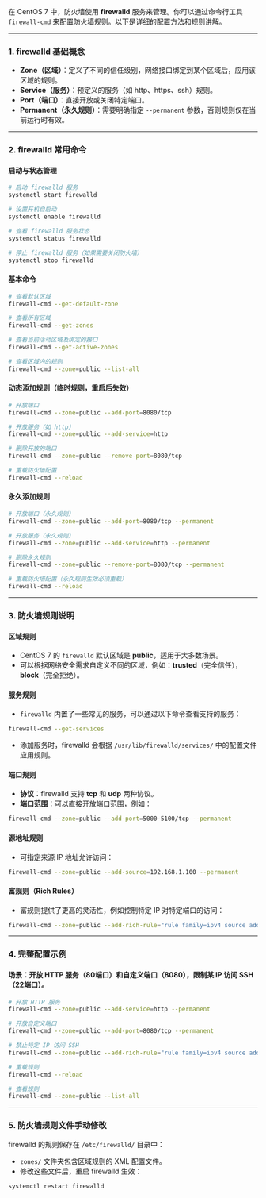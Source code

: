 在 CentOS 7 中，防火墙使用 **firewalld** 服务来管理。你可以通过命令行工具 `firewall-cmd` 来配置防火墙规则。以下是详细的配置方法和规则讲解。

---

### **1. firewalld 基础概念**
- **Zone（区域）**：定义了不同的信任级别，网络接口绑定到某个区域后，应用该区域的规则。
- **Service（服务）**：预定义的服务（如 http、https、ssh）规则。
- **Port（端口）**：直接开放或关闭特定端口。
- **Permanent（永久规则）**：需要明确指定 `--permanent` 参数，否则规则仅在当前运行时有效。

---

### **2. firewalld 常用命令**
#### **启动与状态管理**
```bash
# 启动 firewalld 服务
systemctl start firewalld

# 设置开机自启动
systemctl enable firewalld

# 查看 firewalld 服务状态
systemctl status firewalld

# 停止 firewalld 服务（如果需要关闭防火墙）
systemctl stop firewalld
```

#### **基本命令**
```bash
# 查看默认区域
firewall-cmd --get-default-zone

# 查看所有区域
firewall-cmd --get-zones

# 查看当前活动区域及绑定的接口
firewall-cmd --get-active-zones

# 查看区域内的规则
firewall-cmd --zone=public --list-all
```

#### **动态添加规则（临时规则，重启后失效）**
```bash
# 开放端口
firewall-cmd --zone=public --add-port=8080/tcp

# 开放服务（如 http）
firewall-cmd --zone=public --add-service=http

# 删除开放的端口
firewall-cmd --zone=public --remove-port=8080/tcp

# 重载防火墙配置
firewall-cmd --reload
```

#### **永久添加规则**
```bash
# 开放端口（永久规则）
firewall-cmd --zone=public --add-port=8080/tcp --permanent

# 开放服务（永久规则）
firewall-cmd --zone=public --add-service=http --permanent

# 删除永久规则
firewall-cmd --zone=public --remove-port=8080/tcp --permanent

# 重载防火墙配置（永久规则生效必须重载）
firewall-cmd --reload
```

---

### **3. 防火墙规则说明**
#### **区域规则**
- CentOS 7 的 `firewalld` 默认区域是 **public**，适用于大多数场景。
- 可以根据网络安全需求自定义不同的区域，例如：**trusted**（完全信任），**block**（完全拒绝）。

#### **服务规则**
- `firewalld` 内置了一些常见的服务，可以通过以下命令查看支持的服务：
```bash
firewall-cmd --get-services
```
- 添加服务时，firewalld 会根据 `/usr/lib/firewalld/services/` 中的配置文件应用规则。

#### **端口规则**
- **协议**：firewalld 支持 **tcp** 和 **udp** 两种协议。
- **端口范围**：可以直接开放端口范围，例如：
```bash
firewall-cmd --zone=public --add-port=5000-5100/tcp --permanent
```

#### **源地址规则**
- 可指定来源 IP 地址允许访问：
```bash
firewall-cmd --zone=public --add-source=192.168.1.100 --permanent
```

#### **富规则（Rich Rules）**
- 富规则提供了更高的灵活性，例如控制特定 IP 对特定端口的访问：
```bash
firewall-cmd --zone=public --add-rich-rule="rule family=ipv4 source address=192.168.1.100 port port=22 protocol=tcp accept" --permanent
```

---

### **4. 完整配置示例**
#### **场景**：开放 HTTP 服务（80端口）和自定义端口（8080），限制某 IP 访问 SSH（22端口）。
```bash
# 开放 HTTP 服务
firewall-cmd --zone=public --add-service=http --permanent

# 开放自定义端口
firewall-cmd --zone=public --add-port=8080/tcp --permanent

# 禁止特定 IP 访问 SSH
firewall-cmd --zone=public --add-rich-rule="rule family=ipv4 source address=192.168.1.100 port port=22 protocol=tcp drop" --permanent

# 重载规则
firewall-cmd --reload

# 查看规则
firewall-cmd --zone=public --list-all
```

---

### **5. 防火墙规则文件手动修改**
firewalld 的规则保存在 `/etc/firewalld/` 目录中：
- `zones/` 文件夹包含区域规则的 XML 配置文件。
- 修改这些文件后，重启 firewalld 生效：
```bash
systemctl restart firewalld
```

